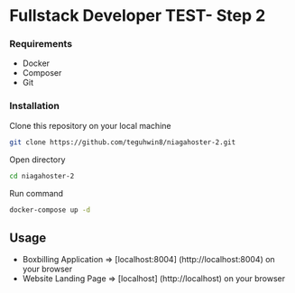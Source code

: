 # Fullstack Developer TEST- Step 2

### Requirements

- Docker
- Composer
- Git

### Installation

Clone this repository on your local machine

```bash
git clone https://github.com/teguhwin8/niagahoster-2.git
```

Open directory

```bash
cd niagahoster-2
```

Run command

```bash
docker-compose up -d
```

## Usage

- Boxbilling Application => [localhost:8004] (http://localhost:8004) on your browser
- Website Landing Page => [localhost] (http://localhost) on your browser

